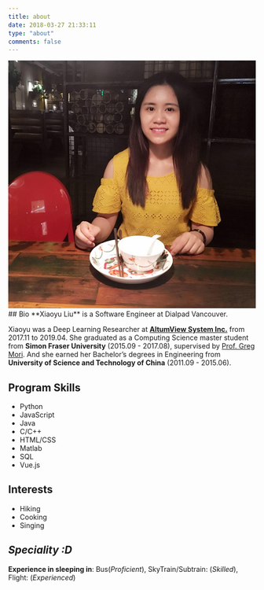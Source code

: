```yaml
---
title: about
date: 2018-03-27 21:33:11
type: "about"
comments: false
---
```

<link rel="stylesheet" type="text/css" href="image.css">
<center>
    <img src="../uploads/xiaoyu.jpg">
</center>
## Bio
**Xiaoyu Liu** is a Software Engineer at Dialpad Vancouver.

Xiaoyu was a Deep Learning Researcher at [**AltumView System Inc.**][1] from 2017.11 to 2019.04. She graduated as a Computing Science master student from **Simon Fraser University** (2015.09 - 2017.08), supervised by [Prof. Greg Mori](https://www.cs.sfu.ca/~mori/). And she earned her Bachelor’s degrees in Engineering from **University of Science and Technology of China** (2011.09 - 2015.06). 

## Program Skills
- Python
- JavaScript
- Java
- C/C++
- HTML/CSS
- Matlab
- SQL
- Vue.js

## Interests
- Hiking
- Cooking
- Singing

## *Speciality :D*

**Experience in sleeping in**: Bus(*Proficient*), SkyTrain/Subtrain: (*Skilled*), Flight: (*Experienced*)

[1]: http://www.altumview.com/